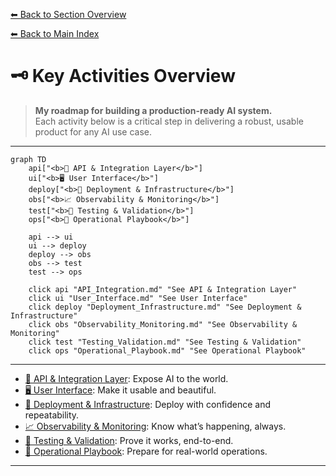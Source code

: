 [⬅ Back to Section Overview](README.md)

[⬅ Back to Main Index](../../../INDEX.md#build)

# 🗝️ Key Activities Overview

> **My roadmap for building a production-ready AI system.**  
> Each activity below is a critical step in delivering a robust, usable product for any AI use case.

---

```mermaid
graph TD
    api["<b>🔌 API & Integration Layer</b>"]
    ui["<b>🖥️ User Interface</b>"]
    deploy["<b>🚀 Deployment & Infrastructure</b>"]
    obs["<b>📈 Observability & Monitoring</b>"]
    test["<b>🧪 Testing & Validation</b>"]
    ops["<b>📒 Operational Playbook</b>"]

    api --> ui
    ui --> deploy
    deploy --> obs
    obs --> test
    test --> ops

    click api "API_Integration.md" "See API & Integration Layer"
    click ui "User_Interface.md" "See User Interface"
    click deploy "Deployment_Infrastructure.md" "See Deployment & Infrastructure"
    click obs "Observability_Monitoring.md" "See Observability & Monitoring"
    click test "Testing_Validation.md" "See Testing & Validation"
    click ops "Operational_Playbook.md" "See Operational Playbook"
```

---

- [🔌 API & Integration Layer](API_Integration.md): Expose AI to the world.
- [🖥️ User Interface](User_Interface.md): Make it usable and beautiful.
- [🚀 Deployment & Infrastructure](Deployment_Infrastructure.md): Deploy with confidence and repeatability.
- [📈 Observability & Monitoring](Observability_Monitoring.md): Know what’s happening, always.
- [🧪 Testing & Validation](Testing_Validation.md): Prove it works, end-to-end.
- [📒 Operational Playbook](Operational_Playbook.md): Prepare for real-world operations.

---